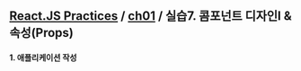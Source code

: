 ## [React.JS Practices](https://github.com/kickscar-javascript/react-practices) / [ch01](https://github.com/kickscar-javascript/react-practices/tree/master/ch01) / 실습7. 콤포넌트 디자인I &amp; 속성(Props)

#### 1. 애플리케이션 작성

